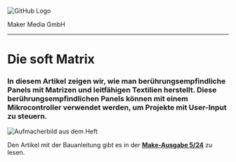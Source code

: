 ![GitHub Logo](http://www.heise.de/make/icons/make_logo.png)

Maker Media GmbH
*** 

# Die soft Matrix

### In diesem Artikel zeigen wir, wie man berührungsempfindliche Panels mit Matrizen und leitfähigen Textilien herstellt. Diese berührungsempfindlichen Panels können mit einem Mikrocontroller verwendet werden, um Projekte mit User-Input zu steuern.

![Aufmacherbild aus dem Heft](./doc/Aufmacher.JPG)

Den Artikel mit der Bauanleitung gibt es in der **[Make-Ausgabe 5/24](https://www.heise.de/select/make/2024/5)** zu lesen.
